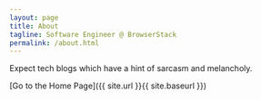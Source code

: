 ```yaml
---
layout: page
title: About
tagline: Software Engineer @ BrowserStack
permalink: /about.html
---
```


Expect tech blogs which have a hint of sarcasm and melancholy.



[Go to the Home Page]({{ site.url }}{{ site.baseurl }})
